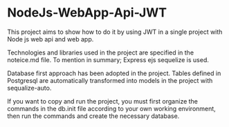 # NodeJs-WebApp-Api-JWT
This project aims to show how to do it by using JWT in a single project with Node js web api and web app.

Technologies and libraries used in the project are specified in the noteice.md file.
To mention in summary; Express ejs sequelize is used.

Database first approach has been adopted in the project. Tables defined in Postgresql are automatically transformed into models in the project with sequalize-auto.

If you want to copy and run the project, you must first organize the commands in the db.init file according to your own working environment, then run the commands and create the necessary database.


